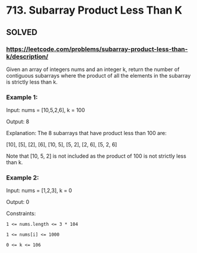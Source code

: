 # 713. Subarray Product Less Than K

## SOLVED
### https://leetcode.com/problems/subarray-product-less-than-k/description/
Given an array of integers nums and an integer k, return the number of contiguous subarrays where the product of all the elements in the subarray is strictly less than k.





### Example 1:





Input: nums = [10,5,2,6], k = 100


Output: 8



Explanation: The 8 subarrays that have product less than 100 are:

[10], [5], [2], [6], [10, 5], [5, 2], [2, 6], [5, 2, 6]

Note that [10, 5, 2] is not included as the product of 100 is not strictly less than k.





### Example 2:





Input: nums = [1,2,3], k = 0


Output: 0







Constraints:





	1 <= nums.length <= 3 * 104

	1 <= nums[i] <= 1000

	0 <= k <= 106



